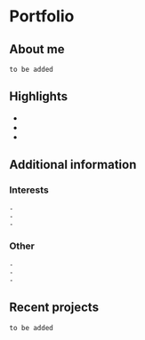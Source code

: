 # Portfolio

## About me
```
to be added
```
## Highlights
- 
- 
- 

## Additional information

### Interests
```
- 
- 
- 
```
### Other
```
- 
- 
-
```
## Recent projects
```
to be added
```

